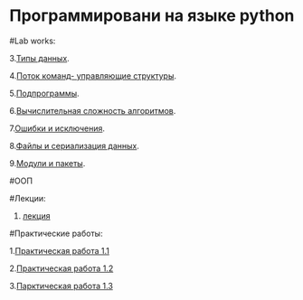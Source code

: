 # Программировани на языке python

#Lab works:

3.[Типы данных](Labprog3.ipynb).

4.[Поток команд- управляющие структуры](Lab4prog.ipynb).

5.[Подпрограммы](popov_lablab5.ipynb).

6.[Вычислительная сложность алгоритмов](Копия_блокнота_%22popov_lablabb6_ipynb%22.ipynb).

7.[Ошибки и исключения](Lab7.ipynb).

8.[Файлы и сериализация данных]().

9.[Модули и пакеты]().

#ООП

#Лекции:

1. [лекция](лекция.ipynb)

#Практические работы:

1.[Практическая работа 1.1](Untitled8.ipynb)

2.[Практическая работа 1.2]()

3.[Парктическая работа 1.3]()
